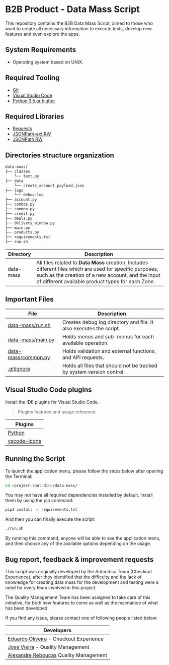 # B2B Product - Data Mass Script

This repository contains the B2B Data Mass Script, aimed to those who want to create all necessary information to execute tests, develop new features and even explore the apps.

## System Requirements

* Operating system based on UNIX.

## Required Tooling

* [Git][GitDoc]
* [Visual Studio Code][VisualStudioCode]
* [Python 3.5 or higher][Python]

## Required Libraries

* [Requests][Requests]
* [JSONPath-ext RW][JSONPath-ext RW]
* [JSONPath RW][JSONPath RW]

## Directories structure organization

```sh
data-mass/
├── classes
    └── text.py
├── data
    └── create_account_payload.json
├── logs
    └── debug.log
├── account.py
├── combos.py
├── common.py
├── credit.py
├── deals.py
├── delivery_window.py
├── main.py
├── products.py
├── requirements.txt
├── run.sh
```

| Directory | Description |
| ------ | ------ |
| data-mass | All files related to **Data Mass** creation. Includes different files which are used for specific purposes, such as the creation of a new account, and the input of different available product types for each Zone. |

## Important Files

| File | Description |
| ------ | ------ |
| [data-mass/run.sh](data-mass/run.sh) | Creates debug log directory and file. It also executes the script. |
| [data-mass/main.py](data-mass/main.py) | Holds menus and sub-menus for each available operation.  |
| [data-mass/common.py](data-mass/common.py) | Holds validation and external functions, and API requests. |
| [.gitignore](.gitignore) | Holds all files that should not be tracked by system version control. |

## Visual Studio Code plugins

Install the IDE plugins for Visual Studio Code.

> Plugins features and usage reference

| Plugins |
| ------ |
| [Python](https://marketplace.visualstudio.com/items?itemName=ms-python.python) |
| [vscode-icons](https://marketplace.visualstudio.com/items?itemName=vscode-icons-team.vscode-icons) |

## Running the Script

To launch the application menu, please follow the steps below after opening the Terminal:

```sh
cd <project-root-dir>/data-mass/
```

You may not have all required dependencies installed by default. Install them by using the pip command:

```sh
pip3 install -r requirements.txt
```

And then you can finally execute the script:

```sh
./run.sh
```

By running this command, anyone will be able to see the application menu, and then choose any of the available options depending on the usage.

## Bug report, feedback & improvement requests

This script was originally developed by the Antarctica Team (Checkout Experience), after they identified that the difficulty and the lack of knowledge for creating data mass for the development and testing were a need for every team involved in this project.

The Quality Management Team has been assigned to take care of this initiative, for both new features to come as well as the maintaince of what has been developed.

If you find any issue, please contact one of following people listed below:

| Developers |
| ------ |
| [Eduardo Oliveira](eduardo.oliveira@ab-inbev.com) - Checkout Experience |
| [José Vieira](jose.vieirajunior@ab-inbev.com) - Quality Management | 
| [Alexandre Rebouças](alexandre.reboucas@ab-inbev.com) Quality Management | 

[//]: # (These are reference links used in the body of this note and get stripped out when the markdown processor does its job. There is no need to format nicely because it shouldn't be seen. Thanks SO - http://stackoverflow.com/questions/4823468/store-comments-in-markdown-syntax)

[GitDoc]: https://git-scm.com/doc
[Python]: https://www.python.org/downloads/
[VisualStudioCode]: https://code.visualstudio.com/download
[Requests]: https://pypi.org/project/requests/
[JSONPath-ext RW]: https://pypi.org/project/jsonpath-rw-ext/
[JSONPath RW]: https://pypi.org/project/jsonpath-rw/